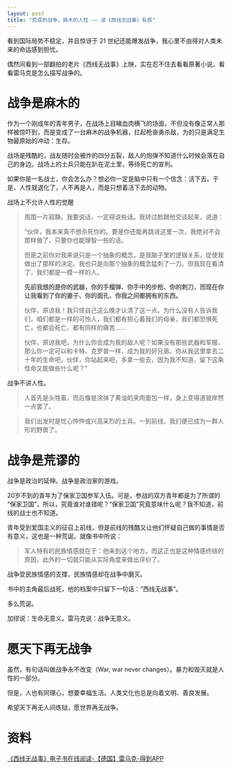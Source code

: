 ```yaml
---
layout: post
title: "荒谬的战争，麻木的人性 —— 读《西线无战事》有感"
---
```


看到国际局势不稳定，并且惊讶于 21 世纪还能爆发战争，我心里不由得对人类未来的命运感到担忧。

偶然间看到一部翻拍的老片《西线无战事》上映，实在忍不住去看看原著小说。看看雷马克是怎么描写战争的。

# 战争是麻木的

作为一个刚成年的青年男子，在战场上目睹血肉横飞的场面，不但没有像正常人那样被惊吓到，而是变成了一台麻木的战争机器，扛起枪奋勇杀敌，为的只是满足生物最原始的冲动：生存。

战场是残酷的，战友随时会被炸的四分五裂，敌人的炮弹不知道什么时候会落在自己的身边。战场上的士兵只能在趴在泥土里，等待死亡的宣判。

如果你是一名战士，你会怎么办？想必你一定是脑中只有一个信念：活下去。于是，人性就退化了，人不再是人，而是只想着活下去的动物。

战场上不允许人性的觉醒

> 周围一片寂静。我要说话，一定得说些话。我转过脸跟他交谈起来，说道：
> 
> “伙伴，我本来真不想杀死你的。要是你还能再跳进这里一次，我绝对不会那样做了，只要你也能理智一些的话。
> 
> 但是之前你对我来说只是一个抽象的概念，是我脑子里的逻辑关系，促使我做出了那样的决定。我也只是向那个抽象的概念猛刺了一刀。但我现在看清了，我们都是一模一样的人。
> 
> **先前我想的是你的武器，你的手榴弹、你手中的步枪、你的刺刀，而现在你让我看到了你的妻子、你的面孔、你我之间都拥有的东西。**
> 
> 伙伴，原谅我！我只怪自己这么晚才认清了这一点。为什么没有人告诉我们，咱们都是一样的可怜人，我们都有担心着我们的母亲，我们都恐惧死亡，也都会死亡，都有同样的痛苦……
> 
> 伙伴，原谅我吧，为什么你会成为我的敌人呢？如果没有那些武器和军服，那么你一定可以和卡特、克罗普一样，成为我的好兄弟。你从我这里拿去二十年的生命吧，伙伴，你站起来吧，多拿一些去，因为我不知道，留下这条性命又能做些什么呢？”

战争不讲人性。

> 人首先是头牲畜，而后像是涂抹了黄油的夹肉面包一样，身上变得道貌岸然一点罢了。

> 我们出发时是忧心忡忡或兴高采烈的士兵。一到前线，我们便已成为一群人形的野兽了。

# 战争是荒谬的

战争是政治的延伸。战争是政治家的游戏。

20岁不到的青年为了保家卫国参军入伍。可是，参战的双方青年都是为了所谓的 “保家卫国”，所以，究竟谁对谁错呢？“保家卫国”究竟意味什么呢？我不知道，前线的战士也不知道。

青年受到爱国主义的征召上前线，但是前线的残酷又让他们怀疑自己做的事情是否有意义，这也是一种荒诞。就像书中所说：

> 军人特有的民族情感就在于：他来到这个地方。而这正也是这种情感终结的原因，此外的一切就只能从实际角度来做出评价了。

战争受民族情感的支撑，民族情感却在战争中磨灭。

书中的主角最后战死，他的档案中只留下一句话：“西线无战事”。

多么荒诞。

加缪说：生命无意义。雷马克说：战争无意义。

# 愿天下再无战争

虽然，有句话叫做战争永不改变（War, war never changes）。暴力和毁灭就是人性的一部分。

但是，人也有同理心，想要幸福生活。人类文化也总是向着文明、善良发展。

希望天下再无人间炼狱，愿世界再无战争。

# 资料

[《西线无战事》电子书在线阅读-【德国】雷马克-得到APP](https://www.dedao.cn/ebook/detail?id=nroX7MYDaKMjy7eNqrmOX6pnAQ5Vg04xME0JzxbE9LZl1o8RkGd2BPYv4x6d9meB)
